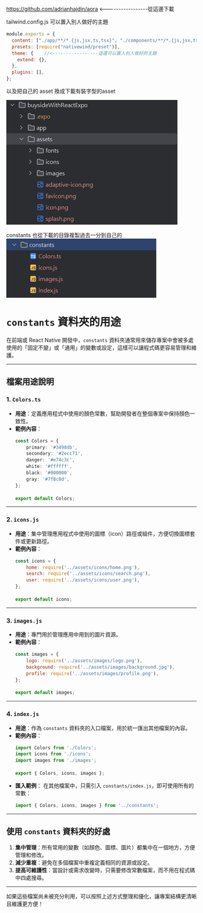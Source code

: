 https://github.com/adrianhajdin/aora   <-----------------從這邊下載

tailwind.config.js 可以置入別人做好的主題

```javascript
module.exports = {
  content: ["./app/**/*.{js,jsx,ts,tsx}", "./components/**/*.{js,jsx,ts,tsx}"],
  presets: [require("nativewind/preset")],
  theme: {    //<-----------------這邊可以置入別人做好的主題
    extend: {},
  },
  plugins: [],
};

```

以及把自己的 asset 換成下載有裝字型的asset

![img_6.png](筆記照片/img_6.png)

constants 也從下載的目錄複製過去一分到自己的
![img_7.png](筆記照片/img_7.png)


# `constants` 資料夾的用途

在前端或 React Native 開發中，`constants` 資料夾通常用來儲存專案中會被多處使用的「固定不變」或「通用」的變數或設定，這樣可以讓程式碼更容易管理和維護。

---

## 檔案用途說明

### 1. **`Colors.ts`**

* **用途**：定義應用程式中使用的顏色常數，幫助開發者在整個專案中保持顏色一致性。
* **範例內容**：
  ```typescript
  const Colors = {
      primary: '#3498db',
      secondary: '#2ecc71',
      danger: '#e74c3c',
      white: '#ffffff',
      black: '#000000',
      gray: '#7f8c8d',
  };

  export default Colors;
  ```

---

### 2. **`icons.js`**

* **用途**：集中管理應用程式中使用的圖標（icon）路徑或組件，方便切換圖標套件或更新路徑。
* **範例內容**：
  ```javascript
  const icons = {
      home: require('../assets/icons/home.png'),
      search: require('../assets/icons/search.png'),
      user: require('../assets/icons/user.png'),
  };

  export default icons;
  ```

---

### 3. **`images.js`**

* **用途**：專門用於管理應用中用到的圖片資源。
* **範例內容**：
  ```javascript
  const images = {
      logo: require('../assets/images/logo.png'),
      background: require('../assets/images/background.jpg'),
      profile: require('../assets/images/profile.png'),
  };

  export default images;
  ```

---

### 4. **`index.js`**

* **用途**：作為 `constants` 資料夾的入口檔案，用於統一匯出其他檔案的內容。
* **範例內容**：
  ```javascript
  import Colors from './Colors';
  import icons from './icons';
  import images from './images';

  export { Colors, icons, images };
  ```
* **匯入範例**： 在其他檔案中，只需引入 `constants/index.js`，即可使用所有的常數：
  ```javascript
  import { Colors, icons, images } from '../constants';
  ```

---

## 使用 `constants` 資料夾的好處

1. **集中管理**：所有常用的變數（如顏色、圖標、圖片）都集中在一個地方，方便管理和修改。
2. **減少重複**：避免在多個檔案中重複定義相同的資源或設定。
3. **提高可維護性**：當設計或需求改變時，只需要修改常數檔案，而不用在程式碼中四處搜尋。

---

如果這些檔案尚未被充分利用，可以按照上述方式整理和優化，讓專案結構更清晰且維護更方便！
